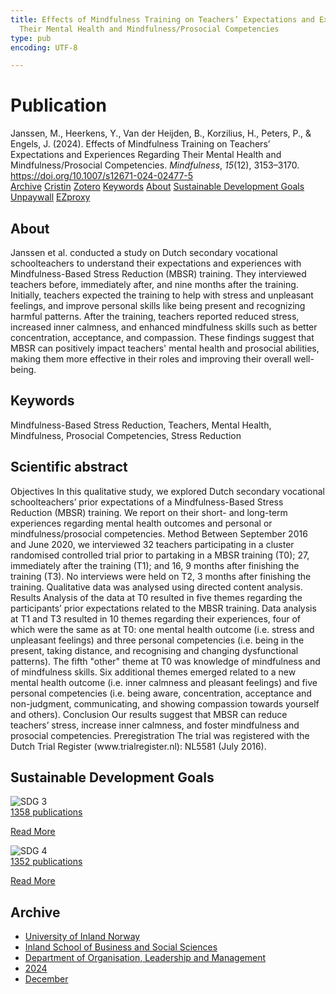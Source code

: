 ```yaml
---
title: Effects of Mindfulness Training on Teachers’ Expectations and Experiences Regarding
  Their Mental Health and Mindfulness/Prosocial Competencies
type: pub
encoding: UTF-8

---
```

<h1>Publication</h1>
<article id="csl-bib-container-SC47674A" class="csl-bib-container">
  <div class="csl-bib-body"> <div class="csl-entry">Janssen, M., Heerkens, Y., Van der Heijden, B., Korzilius, H., Peters, P., &#38; Engels, J. (2024). Effects of Mindfulness Training on Teachers’ Expectations and Experiences Regarding Their Mental Health and Mindfulness/Prosocial Competencies. <i>Mindfulness</i>, <i>15</i>(12), 3153–3170. <a href="https://doi.org/10.1007/s12671-024-02477-5">https://doi.org/10.1007/s12671-024-02477-5</a></div> </div>
  <div class="csl-bib-buttons">
    <a href="#taxonomy-article-SC47674A" alt="archive" class="csl-bib-button">Archive</a>
    <a href="https://app.cristin.no/results/show.jsf?id=2332622" alt="Cristin" class="csl-bib-button">Cristin</a>
    <a href="http://zotero.org/groups/5881554/items/SC47674A" alt="Zotero" class="csl-bib-button">Zotero</a>
    <a href="#keywords-article-SC47674A" alt="keywords" class="csl-bib-button">Keywords</a>
    <a href="#about-article-SC47674A" alt="about_pub" class="csl-bib-button">About</a>
    <a href="#sdg-article-SC47674A" alt="sdg" class="csl-bib-button">Sustainable Development Goals</a>
    <a href="https://doi.org/10.1007/s12671-024-02477-5" alt="Unpaywall" class="csl-bib-button">Unpaywall</a>
    <a href="https://doi.org/10.1007/s12671-024-02477-5" alt="EZproxy" class="csl-bib-button">EZproxy</a>
  </div>
  <div id="csl-bib-meta-container-SC47674A"></div>
</article>
<div id="csl-bib-meta-SC47674A" class="csl-bib-meta">
  <article id="about-article-SC47674A" class="about_pub-article">
    <h1>About</h1>
    Janssen et al. conducted a study on Dutch secondary vocational schoolteachers to understand their expectations and experiences with Mindfulness-Based Stress Reduction (MBSR) training. They interviewed teachers before, immediately after, and nine months after the training. Initially, teachers expected the training to help with stress and unpleasant feelings, and improve personal skills like being present and recognizing harmful patterns. After the training, teachers reported reduced stress, increased inner calmness, and enhanced mindfulness skills such as better concentration, acceptance, and compassion. These findings suggest that MBSR can positively impact teachers' mental health and prosocial abilities, making them more effective in their roles and improving their overall well-being.
  </article>
  <article id="keywords-article-SC47674A" class="keywords-article">
    <h1>Keywords</h1>
    Mindfulness-Based Stress Reduction, Teachers, Mental Health, Mindfulness, Prosocial Competencies, Stress Reduction
  </article>
  <article id="abstract-article-SC47674A" class="abstract-article">
    <h1>Scientific abstract</h1>
    Objectives In this qualitative study, we explored Dutch secondary vocational schoolteachers’ prior expectations of a Mindfulness-Based Stress Reduction (MBSR) training. We report on their short- and long-term experiences regarding mental health outcomes and personal or mindfulness/prosocial competencies. Method Between September 2016 and June 2020, we interviewed 32 teachers participating in a cluster randomised controlled trial prior to partaking in a MBSR training (T0); 27, immediately after the training (T1); and 16, 9 months after finishing the training (T3). No interviews were held on T2, 3 months after finishing the training. Qualitative data was analysed using directed content analysis. Results Analysis of the data at T0 resulted in five themes regarding the participants’ prior expectations related to the MBSR training. Data analysis at T1 and T3 resulted in 10 themes regarding their experiences, four of which were the same as at T0: one mental health outcome (i.e. stress and unpleasant feelings) and three personal competencies (i.e. being in the present, taking distance, and recognising and changing dysfunctional patterns). The fifth "other" theme at T0 was knowledge of mindfulness and of mindfulness skills. Six additional themes emerged related to a new mental health outcome (i.e. inner calmness and pleasant feelings) and five personal competencies (i.e. being aware, concentration, acceptance and non-judgment, communicating, and showing compassion towards yourself and others). Conclusion Our results suggest that MBSR can reduce teachers’ stress, increase inner calmness, and foster mindfulness and prosocial competencies. Preregistration The trial was registered with the Dutch Trial Register (www.trialregister.nl): NL5581 (July 2016).
  </article>
  <article id="sdg-article-SC47674A" class="sdg-article">
    <h1>Sustainable Development Goals</h1>
    <div class="sdg-container"><div id="sdg3" class="sdg">
        <img src="{{< params subfolder >}}images/sdg/sdg03_en.png" class="image" alt="SDG 3">
        <div class="sdg-overlay">
          <a href="/en/archive/?key=?sdg=3#archive" class="sdg-publication-count"><span>1358</span> publications</a>
          <p><a href="https://sdgs.un.org/goals/goal3" class="sdg-read-more">Read More</a></p>
        </div>
      </div> <div id="sdg4" class="sdg">
        <img src="{{< params subfolder >}}images/sdg/sdg04_en.png" class="image" alt="SDG 4">
        <div class="sdg-overlay">
          <a href="/en/archive/?key=?sdg=4#archive" class="sdg-publication-count"><span>1352</span> publications</a>
          <p><a href="https://sdgs.un.org/goals/goal4" class="sdg-read-more">Read More</a></p>
        </div>
      </div></div>
  </article>
  <article id="taxonomy-article-SC47674A" class="taxonomy-article">
    <h1>Archive</h1>
    <ul>
      <li>
        <a href="/en/archive/?key=3DCRN523">University of Inland Norway</a>
      </li>
      <li>
        <a href="/en/archive/?key=DU8Q9LN9">Inland School of Business and Social Sciences</a>
      </li>
      <li>
        <a href="/en/archive/?key=4LUWR3ZM">Department of Organisation, Leadership and Management</a>
      </li>
      <li>
        <a href="/en/archive/?key=TY5PNNUR">2024</a>
      </li>
      <li>
        <a href="/en/archive/?key=YRAMKLSV">December</a>
      </li>
    </ul>
  </article>
</div>
